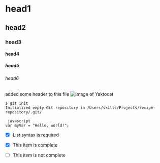# head1
## head2
### head3
#### head4
##### head5
###### head6
added some header to this file
![Image of Yaktocat](https://octodex.github.com/images/yaktocat.png)
```
$ git init
Initialized empty Git repository in /Users/skills/Projects/recipe-repository/.git/
```

```
 javascript
var myVar = "Hello, world!";
```

- [x] List syntax is required
- [x] This item is complete
- [ ] This item is not complete



